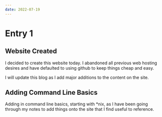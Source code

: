 ```yaml
---
date: 2022-07-19
---
```


# Entry 1

## Website Created
I decided to create this website today. I abandoned all previous web hosting desires and have defaulted to using github to keep things cheap and easy.

I will update this blog as I add major additions to the content on the site. 

## Adding Command Line Basics
Adding in command line basics, starting with *nix, as I have been going through my notes to add things onto the site that I find useful to reference.